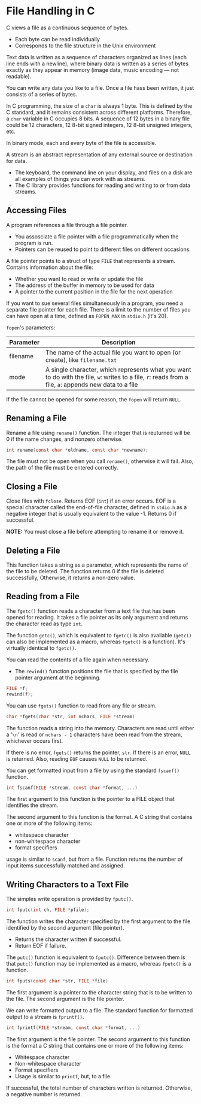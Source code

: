 # File Handling in C

C views a file as a continuous sequence of bytes.

- Each byte can be read individually
- Corresponds to the file structure in the Unix environment

Text data is written as a sequence of characters organized as lines (each line ends with a newline), where binary data is written as a series of bytes exactly as they appear in memory (image data, music encoding — not readable).

You can write any data you like to a file. Once a file hass been written, it just consists of a series of bytes.

In C programming, the size of a `char` is always 1 byte. This is defined by the C standard, and it remains consistent across different platforms. Therefore, a `char` variable in C occupies 8 bits. A sequence of 12 bytes in a binary file could be 12 characters, 12 8-bit signed integers, 12 8-bit unsigned integers, etc.

In binary mode, each and every byte of the file is accessible.

A stream is an abstract representation of any external source or destination for data.

- The keyboard, the command line on your display, and files on a disk are all examples of things you can work with as streams.
- The C library provides functions for reading and writing to or from data streams.

## Accessing Files

A program references a file through a file pointer.

- You assosciate a file pointer with a file programmatically when the program is run.
- Pointers can be reused to point to different files on different occasions.

A file pointer points to a struct of type `FILE` that represents a stream. Contains information about the file:

- Whether you want to read or write or update the file
- The address of the buffer in memory to be used for data
- A pointer to the current position in the file for the next operation

If you want to sue several files simultaneously in a program, you need a separate file pointer for each file. There is a limit to the number of files you can have open at a time, defined as `FOPEN_MAX` in `stdio.h` (it's 20).

`fopen`'s parameters:

| Parameter | Description                                                                           |
|-----------|---------------------------------------------------------------------------------------|
| filename  | The name of the actual file you want to open (or create), like `filename.txt`         |
| mode      | A single character, which represents what you want to do with the file, `w`: writes to a file, `r`: reads from a file, `a`: appends new data to a file |

If the file cannot be opened for some reason, the `fopen` will return `NULL`.

## Renaming a File

Rename a file using `rename()` function. The integer that is reuturned will be 0 if the name changes, and nonzero otherwise.

```c
int rename(const char *oldname, const char *newname);
```

The file must not be open when you call `rename()`, otherwise it will fail. Also, the path of the file must be entered correctly.

## Closing a File

Close files with `fclose`. Returns EOF (`int`) if an error occurs. EOF is a special character called the end-of-file character, defined in `stdio.h` as a negative integer that is usually equivalent to the value -1. Returns 0 if successful.

**NOTE:** You must close a file before attempting to rename it or remove it.

## Deleting a File

This function takes a string as a parameter, which represents the name of the file to be deleted. The function returns 0 if the file is deleted successfully, Otherwise, it returns a non-zero value.

## Reading from a File

The `fgetc()` function reads a character from a text file that has been opened for reading. It takes a file pointer as its only argument and returns the character read as type `int`.

The function `getc()`, which is equivalent to `fgetc()` is also available (`getc()` can also be implemented as a macro, whereas `fgetc()` is a function). It's virtually identical to `fgetc()`.

You can read the contents of a file again when necessary.

- The `rewind()` function positions the file that is specified by the file pointer argument at the beginning.

```c
FILE *f;
rewind(f);
```

You can use `fgets()` function to read from any file or stream.

```c
char *fgets(char *str, int nchars, FILE *stream)
```

The function reads a string into the memory. Characters are read until either a '`\n`' is read or `nchars - 1` characters have been read from the stream, whichever occurs first.

If there is no error, `fgets()` returns the pointer, `str`. If there is an error, `NULL` is returned. Also, reading `EOF` causes `NULL` to be returned.

You can get formatted input from a file by using the standard `fscanf()` function.

```c
int fscanf(FILE *stream, const char *format, ...)
```

The first argument to this function is the pointer to a FILE object that identifies the stream.

The second argument to this function is the format. A C string that contains one or more of the following items:

- whitespace character
- non-whitespace character
- format specifiers

usage is similar to `scanf`, but from a file. Function returns the number of input items successfully matched and assigned.

## Writing Characters to a Text File

The simples write operation is provided by `fputc()`.

```c
int fputc(int ch, FILE *pfile);
```

The function writes the character specified by the first argument to the file identified by the second argument (file pointer).

- Returns the character written if successful.
- Return EOF if failure.

The `putc()` function is equivalent to `fputc()`. Difference between them is that `putc()` function may be implemented as a macro, whereas `fputc()` is a function.

```c
int fputs(const char *str, FILE *file)
```

The first argument is a pointer to the character string that is to be written to the file. The second argument is the file pointer.

We can write formatted output to a file. The standard function for formatted output to a stream is `fprintf()`.

```c
int fprintf(FILE *stream, const char *format, ...)
```

The first argument is the file pointer. The second argument to this function is the format a C string that contains one or more of the following items:

- Whitespace character
- Non-whitespace character
- Format specifiers
- Usage is similar to `printf`, but, to a file.

If successful, the total number of characters written is returned. Otherwise, a negative number is returned.
